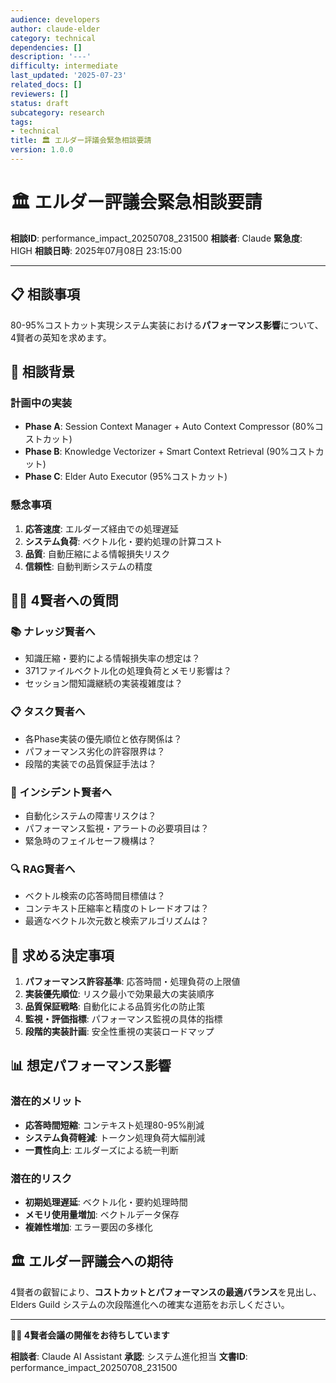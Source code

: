 ```yaml
---
audience: developers
author: claude-elder
category: technical
dependencies: []
description: '---'
difficulty: intermediate
last_updated: '2025-07-23'
related_docs: []
reviewers: []
status: draft
subcategory: research
tags:
- technical
title: 🏛️ エルダー評議会緊急相談要請
version: 1.0.0
---
```


# 🏛️ エルダー評議会緊急相談要請

**相談ID**: performance_impact_20250708_231500
**相談者**: Claude
**緊急度**: HIGH
**相談日時**: 2025年07月08日 23:15:00

---

## 📋 **相談事項**

80-95%コストカット実現システム実装における**パフォーマンス影響**について、4賢者の英知を求めます。

## 🎯 **相談背景**

### 計画中の実装
- **Phase A**: Session Context Manager + Auto Context Compressor (80%コストカット)
- **Phase B**: Knowledge Vectorizer + Smart Context Retrieval (90%コストカット)
- **Phase C**: Elder Auto Executor (95%コストカット)

### 懸念事項
1. **応答速度**: エルダーズ経由での処理遅延
2. **システム負荷**: ベクトル化・要約処理の計算コスト
3. **品質**: 自動圧縮による情報損失リスク
4. **信頼性**: 自動判断システムの精度

## 🧙‍♂️ **4賢者への質問**

### **📚 ナレッジ賢者へ**
- 知識圧縮・要約による情報損失率の想定は？
- 371ファイルベクトル化の処理負荷とメモリ影響は？
- セッション間知識継続の実装複雑度は？

### **📋 タスク賢者へ**
- 各Phase実装の優先順位と依存関係は？
- パフォーマンス劣化の許容限界は？
- 段階的実装での品質保証手法は？

### **🚨 インシデント賢者へ**
- 自動化システムの障害リスクは？
- パフォーマンス監視・アラートの必要項目は？
- 緊急時のフェイルセーフ機構は？

### **🔍 RAG賢者へ**
- ベクトル検索の応答時間目標値は？
- コンテキスト圧縮率と精度のトレードオフは？
- 最適なベクトル次元数と検索アルゴリズムは？

## 🎯 **求める決定事項**

1. **パフォーマンス許容基準**: 応答時間・処理負荷の上限値
2. **実装優先順位**: リスク最小で効果最大の実装順序
3. **品質保証戦略**: 自動化による品質劣化の防止策
4. **監視・評価指標**: パフォーマンス監視の具体的指標
5. **段階的実装計画**: 安全性重視の実装ロードマップ

## 📊 **想定パフォーマンス影響**

### **潜在的メリット**
- **応答時間短縮**: コンテキスト処理80-95%削減
- **システム負荷軽減**: トークン処理負荷大幅削減
- **一貫性向上**: エルダーズによる統一判断

### **潜在的リスク**
- **初期処理遅延**: ベクトル化・要約処理時間
- **メモリ使用量増加**: ベクトルデータ保存
- **複雑性増加**: エラー要因の多様化

## 🏛️ **エルダー評議会への期待**

4賢者の叡智により、**コストカットとパフォーマンスの最適バランス**を見出し、Elders Guild システムの次段階進化への確実な道筋をお示しください。

---

**🧙‍♂️ 4賢者会議の開催をお待ちしています**

**相談者**: Claude AI Assistant
**承認**: システム進化担当
**文書ID**: performance_impact_20250708_231500
